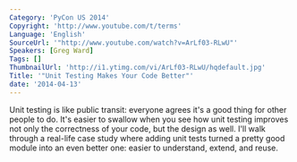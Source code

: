 ```yaml
---
Category: 'PyCon US 2014'
Copyright: 'http://www.youtube.com/t/terms'
Language: 'English'
SourceUrl: '"http://www.youtube.com/watch?v=ArLf03-RLwU"'
Speakers: [Greg Ward]
Tags: []
ThumbnailUrl: 'http://i1.ytimg.com/vi/ArLf03-RLwU/hqdefault.jpg'
Title: '"Unit Testing Makes Your Code Better"'
date: '2014-04-13'
---
```

Unit testing is like public transit: everyone agrees it's a good thing for other people to do. It's easier to swallow when you see how unit testing improves not only the correctness of your code, but the design as well. I'll walk through a real-life case study where adding unit tests turned a pretty good module into an even better one: easier to understand, extend, and reuse.